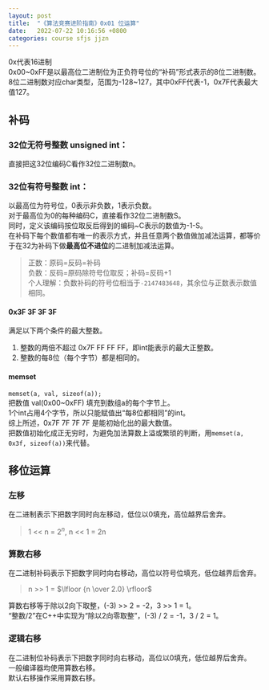 ```yaml
---
layout: post
title:  "《算法竞赛进阶指南》0x01 位运算"
date:   2022-07-22 10:16:56 +0800
categories: course sfjs jjzn
---
```


0x代表16进制  
0x00~0xFF是以最高位二进制位为正负符号位的“补码”形式表示的8位二进制数。  
8位二进制数对应char类型，范围为-128~127，其中0xFF代表-1，0x7F代表最大值127。

## 补码 
### 32位无符号整数 unsigned int：
直接把这32位编码C看作32位二进制数n。  
### 32位有符号整数 int：
以最高位为符号位，0表示非负数，1表示负数。  
对于最高位为0的每种编码C，直接看作32位二进制数S。  
同时，定义该编码按位取反后得到的编码~C表示的数值为-1-S。  
在补码下每个数值都有唯一的表示方式，并且任意两个数值做加减法运算，都等价于在32为补码下做**最高位不进位**的二进制加减法运算。  
> 正数：原码=反码=补码  
> 负数：反码=原码除符号位取反；补码=反码+1  
> 个人理解：负数补码的符号位相当于`-2147483648`，其余位与正数表示数值相同。  

#### 0x3F 3F 3F 3F
满足以下两个条件的最大整数。  
1. 整数的两倍不超过 0x7F FF FF FF，即int能表示的最大正整数。
2. 整数的每8位（每个字节）都是相同的。

#### memset
`memset(a, val, sizeof(a));`  
把数值 val(0x00~0xFF) 填充到数组a的每个字节上。  
1个int占用4个字节，所以只能赋值出“每8位都相同”的int。  
综上所述，0x7F 7F 7F 7F 是能初始化出的最大数值。  
把数值初始化成正无穷时，为避免加法算数上溢或繁琐的判断，用`memset(a, 0x3f, sizeof(a))`来代替。  

## 移位运算

### 左移
在二进制表示下把数字同时向左移动，低位以0填充，高位越界后舍弃。
> 1 << n = $2^n$, n << 1 = 2n  

### 算数右移
在二进制补码表示下把数字同时向右移动，高位以符号位填充，低位越界后舍弃。  
> n >> 1 = $\lfloor {n \over 2.0} \rfloor$  

算数右移等于除以2向下取整，(-3) >> 2 = -2，3 >> 1 = 1。  
“整数/2”在C++中实现为“除以2向零取整”，(-3) / 2 = -1，3 / 2 = 1。

### 逻辑右移
在二进制位补码表示下把数字同时向右移动，高位以0填充，低位越界后舍弃。  
一般编译器均使用算数右移。  
默认右移操作采用算数右移。